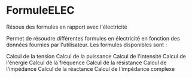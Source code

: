 # FormuleELEC
Résous des formules en rapport avec l'électricité 

Permet de résoudre différentes formules en électricité en fonction des données fournies par l'utilisateur. Les formules disponibles sont :

Calcul de la tension
Calcul de la puissance
Calcul de l'intensité
Calcul de l'énergie
Calcul de la fréquence
Calcul de la résistance
Calcul de l'impédance
Calcul de la réactance
Calcul de l'impédance complexe
